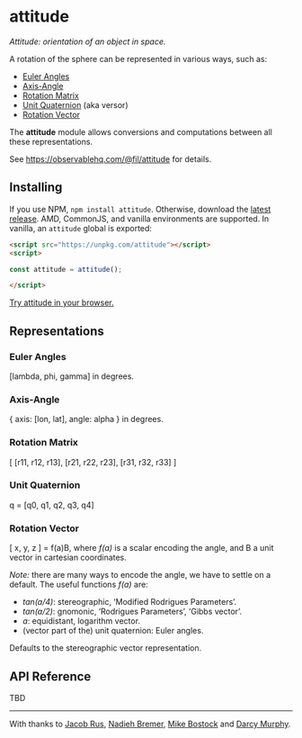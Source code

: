 # attitude

_Attitude: orientation of an object in space._

A rotation of the sphere can be represented in various ways, such as:

- [Euler Angles](#euler-angles)
- [Axis-Angle](#axis-angle)
- [Rotation Matrix](#rotation-matrix)
- [Unit Quaternion](#unit-quaternion) (aka versor)
- [Rotation Vector](#rotation-vector)

The **attitude** module allows conversions and computations between all these representations.

See https://observablehq.com/@fil/attitude for details.


## Installing

If you use NPM, `npm install attitude`. Otherwise, download the [latest release](https://github.com/Fil/attitude/releases/latest). AMD, CommonJS, and vanilla environments are supported. In vanilla, an `attitude` global is exported:

```html
<script src="https://unpkg.com/attitude"></script>
<script>

const attitude = attitude();

</script>
```

[Try attitude in your browser.](https://observablehq.com/collection/@fil/attitude)


## Representations


### Euler Angles

[lambda, phi, gamma] in degrees.

### Axis-Angle

{ axis: [lon, lat], angle: alpha } in degrees.

### Rotation Matrix

[ [r11, r12, r13],
  [r21, r22, r23],
  [r31, r32, r33] ]

### Unit Quaternion

q = [q0, q1, q2, q3, q4]

### Rotation Vector

[ x, y, z ] = f(a)B, where *f(a)* is a scalar encoding the angle, and B a unit vector in cartesian coordinates.

*Note:* there are many ways to encode the angle, we have to settle on a default. The useful functions *f(a)* are:
- *tan(a/4)*: stereographic, ‘Modified Rodrigues Parameters’.
- *tan(a/2)*: gnomonic, ‘Rodrigues Parameters’, ‘Gibbs vector’.
- *a*: equidistant, logarithm vector.
- (vector part of the) unit quaternion: Euler angles.

Defaults to the stereographic vector representation.


## API Reference

TBD




---

With thanks to [Jacob Rus](https://observablehq.com/@jrus), [Nadieh Bremer](https://www.visualcinnamon.com), [Mike Bostock](https://bost.ocks.org/mike/) and [Darcy Murphy](https://github.com/mrDarcyMurphy).
